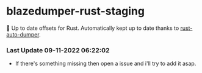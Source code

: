 # blazedumper-rust-staging

🚀 Up to date offsets for Rust. Automatically kept up to date thanks to [rust-auto-dumper](https://github.com/Akandesh/rust-auto-dumper).


### Last Update 09-11-2022 06:22:02
- If there's something missing then open a issue and i'll try to add it asap.
